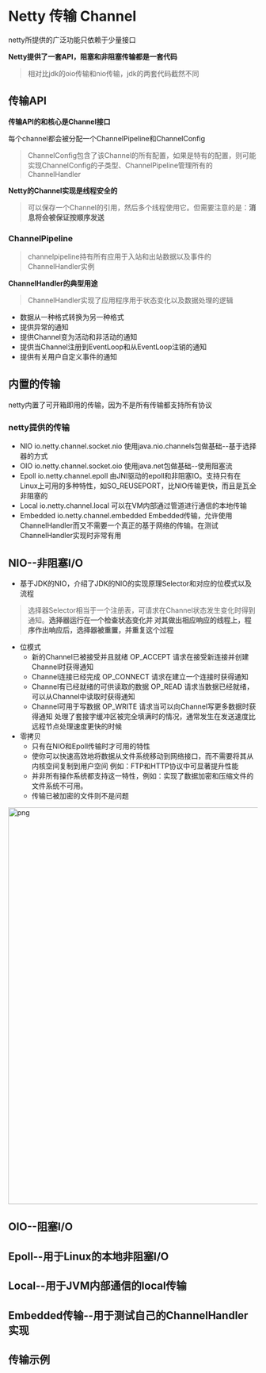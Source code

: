 # Netty 传输 Channel
netty所提供的广泛功能只依赖于少量接口

**Netty提供了一套API，阻塞和非阻塞传输都是一套代码**
> 相对比jdk的oio传输和nio传输，jdk的两套代码截然不同

## 传输API
**传输API的和核心是Channel接口**

每个channel都会被分配一个ChannelPipeline和ChannelConfig
> ChannelConfig包含了该Channel的所有配置，如果是特有的配置，则可能实现ChannelConfig的子类型、ChannelPipeline管理所有的ChannelHandler

**Netty的Channel实现是线程安全的**
> 可以保存一个Channel的引用，然后多个线程使用它。但需要注意的是：**消息将会被保证按顺序发送**

### ChannelPipeline
> channelpipeline持有所有应用于入站和出站数据以及事件的ChannelHandler实例

**ChannelHandler的典型用途**
> ChannelHandler实现了应用程序用于状态变化以及数据处理的逻辑
- 数据从一种格式转换为另一种格式
- 提供异常的通知
- 提供Channel变为活动和非活动的通知
- 提供当Channel注册到EventLoop和从EventLoop注销的通知
- 提供有关用户自定义事件的通知

## 内置的传输
netty内置了可开箱即用的传输，因为不是所有传输都支持所有协议

### netty提供的传输
- NIO  io.netty.channel.socket.nio 使用java.nio.channels包做基础--基于选择器的方式
- OIO  io.netty.channel.socket.oio 使用java.net包做基础--使用阻塞流
- Epoll io.netty.channel.epoll 由JNI驱动的epoll和非阻塞IO。支持只有在Linux上可用的多种特性，如SO_REUSEPORT，比NIO传输更快，而且是瓦全非阻塞的
- Local io.netty.channel.local 可以在VM内部通过管道进行通信的本地传输
- Embedded io.netty.channel.embedded Embedded传输，允许使用ChannelHandler而又不需要一个真正的基于网络的传输。在测试ChannelHandler实现时非常有用

## NIO--非阻塞I/O
- 基于JDK的NIO，介绍了JDK的NIO的实现原理Selector和对应的位模式以及流程
> 选择器Selector相当于一个注册表，可请求在Channel状态发生变化时得到通知。**选择器运行在一个检查状态变化并 对其做出相应响应的线程上，程序作出响应后，选择器被重置，并重复这个过程**
- 位模式
  - 新的Channel已被接受并且就绪  OP_ACCEPT 请求在接受新连接并创建Channel时获得通知
  - Channel连接已经完成 OP_CONNECT 请求在建立一个连接时获得通知
  - Channel有已经就绪的可供读取的数据 OP_READ 请求当数据已经就绪，可以从Channel中读取时获得通知
  - Channel可用于写数据 OP_WRITE 请求当可以向Channel写更多数据时获得通知 处理了套接字缓冲区被完全填满时的情况，通常发生在发送速度比远程节点处理速度更快的时候
- 零拷贝
   - 只有在NIO和Epoll传输时才可用的特性
   - 使你可以快速高效地将数据从文件系统移动到网络接口，而不需要将其从内核空间复制到用户空间 例如：FTP和HTTP协议中可显著提升性能
   - 并非所有操作系统都支持这一特性，例如：实现了数据加密和压缩文件的文件系统不可用。
   - 传输已被加密的文件则不是问题

<img width="800" src="https://boonlean15.github.io/cheneyBlog/images/markdown/selector_flow.png" alt="png"> 

## OIO--阻塞I/O

## Epoll--用于Linux的本地非阻塞I/O

## Local--用于JVM内部通信的local传输

## Embedded传输--用于测试自己的ChannelHandler实现

## 传输示例
